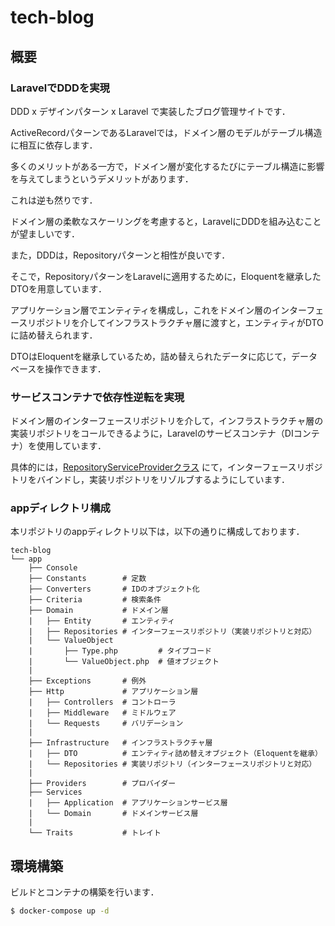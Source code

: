 # tech-blog

## 概要

### LaravelでDDDを実現

DDD x デザインパターン x Laravel で実装したブログ管理サイトです．

ActiveRecordパターンであるLaravelでは，ドメイン層のモデルがテーブル構造に相互に依存します．

多くのメリットがある一方で，ドメイン層が変化するたびにテーブル構造に影響を与えてしまうというデメリットがあります．

これは逆も然りです．

ドメイン層の柔軟なスケーリングを考慮すると，LaravelにDDDを組み込むことが望ましいです．

また，DDDは，Repositoryパターンと相性が良いです．

そこで，RepositoryパターンをLaravelに適用するために，Eloquentを継承したDTOを用意しています．

アプリケーション層でエンティティを構成し，これをドメイン層のインターフェースリポジトリを介してインフラストラクチャ層に渡すと，エンティティがDTOに詰め替えられます．

DTOはEloquentを継承しているため，詰め替えられたデータに応じて，データベースを操作できます．

### サービスコンテナで依存性逆転を実現

ドメイン層のインターフェースリポジトリを介して，インフラストラクチャ層の実装リポジトリをコールできるように，Laravelのサービスコンテナ（DIコンテナ）を使用しています．

具体的には，[RepositoryServiceProviderクラス](https://github.com/Hiroki-IT/tech-blog/blob/develop/app/Providers/RepositoryServiceProvider.php) にて，インターフェースリポジトリをバインドし，実装リポジトリをリゾルブするようにしています．


### appディレクトリ構成

本リポジトリのappディレクトリ以下は，以下の通りに構成しております．

```
tech-blog
└── app
    ├── Console
    ├── Constants        # 定数
    ├── Converters       # IDのオブジェクト化
    ├── Criteria         # 検索条件
    ├── Domain           # ドメイン層
    |   ├── Entity       # エンティティ
    |   ├── Repositories # インターフェースリポジトリ（実装リポジトリと対応）
    |   └── ValueObject
    |       ├── Type.php         # タイプコード
    |       └── ValueObject.php  # 値オブジェクト
    |
    ├── Exceptions       # 例外
    ├── Http             # アプリケーション層
    |   ├── Controllers  # コントローラ
    |   ├── Middleware   # ミドルウェア
    |   └── Requests     # バリデーション
    |
    ├── Infrastructure   # インフラストラクチャ層
    |   ├── DTO          # エンティティ詰め替えオブジェクト（Eloquentを継承）
    |   └── Repositories # 実装リポジトリ（インターフェースリポジトリと対応）
    |
    ├── Providers        # プロバイダー
    ├── Services
    |   ├── Application  # アプリケーションサービス層
    |   └── Domain       # ドメインサービス層
    |
    └── Traits           # トレイト
```

## 環境構築

ビルドとコンテナの構築を行います．

```sh
$ docker-compose up -d
````
